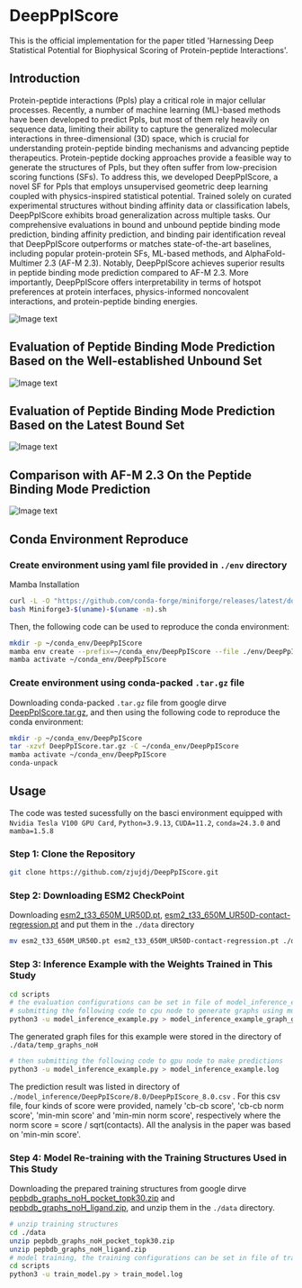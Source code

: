 # DeepPpIScore

This is the official implementation for the paper titled 'Harnessing Deep Statistical Potential for Biophysical Scoring of Protein-peptide Interactions'.


## Introduction

Protein-peptide interactions (PpIs) play a critical role in major cellular processes. Recently, a number of machine learning (ML)-based methods have been developed to predict PpIs, but most of them rely heavily on sequence data, limiting their ability to capture the generalized molecular interactions in three-dimensional (3D) space, which is crucial for understanding protein-peptide binding mechanisms and advancing peptide therapeutics. Protein-peptide docking approaches provide a feasible way to generate the structures of PpIs, but they often suffer from low-precision scoring functions (SFs). To address this, we developed DeepPpIScore, a novel SF for PpIs that employs unsupervised geometric deep learning coupled with physics-inspired statistical potential. Trained solely on curated experimental structures without binding affinity data or classification labels, DeepPpIScore exhibits broad generalization across multiple tasks. Our comprehensive evaluations in bound and unbound peptide binding mode prediction, binding affinity prediction, and binding pair identification reveal that DeepPpIScore outperforms or matches state-of-the-art baselines, including popular protein-protein SFs, ML-based methods, and AlphaFold-Multimer 2.3 (AF-M 2.3). Notably, DeepPpIScore achieves superior results in peptide binding mode prediction compared to AF-M 2.3. More importantly, DeepPpIScore offers interpretability in terms of hotspot preferences at protein interfaces, physics-informed noncovalent interactions, and protein-peptide binding energies.

![Image text](https://github.com/zjujdj/DeepPpIScore/blob/master/figs/fig1.jpg)

## Evaluation of Peptide Binding Mode Prediction Based on the Well-established Unbound Set

![Image text](https://github.com/zjujdj/DeepPpIScore/blob/master/figs/fig2.jpg)

## Evaluation of Peptide Binding Mode Prediction Based on the Latest Bound Set

![Image text](https://github.com/zjujdj/DeepPpIScore/blob/master/figs/fig4.jpg)

## Comparison with AF-M 2.3 On the Peptide Binding Mode Prediction

![Image text](https://github.com/zjujdj/DeepPpIScore/blob/master/figs/fig5.jpg)

## Conda Environment Reproduce

### Create environment using yaml file provided in `./env` directory
Mamba Installation
```bash
curl -L -O "https://github.com/conda-forge/miniforge/releases/latest/download/Miniforge3-$(uname)-$(uname -m).sh"
bash Miniforge3-$(uname)-$(uname -m).sh
```

Then, the following code can be used to reproduce the conda environment:
```bash
mkdir -p ~/conda_env/DeepPpIScore
mamba env create --prefix=~/conda_env/DeepPpIScore --file ./env/DeepPpIScore.yaml
mamba activate ~/conda_env/DeepPpIScore
```

### Create environment using conda-packed `.tar.gz` file
Downloading conda-packed `.tar.gz` file from google dirve [DeepPpIScore.tar.gz](https://drive.google.com/file/d/1YEX5lwE3zd0gag3s_awReNNDPuNKPowt/view?usp=sharing), and then using the following code to reproduce the conda environment:

```bash
mkdir -p ~/conda_env/DeepPpIScore
tar -xzvf DeepPpIScore.tar.gz -C ~/conda_env/DeepPpIScore
mamba activate ~/conda_env/DeepPpIScore
conda-unpack
```

## Usage

The code was tested sucessfully on the basci environment equipped with `Nvidia Tesla V100 GPU Card`, `Python=3.9.13`, `CUDA=11.2`, `conda=24.3.0` and `mamba=1.5.8`

### Step 1: Clone the Repository

```bash
git clone https://github.com/zjujdj/DeepPpIScore.git
```

### Step 2: Downloading ESM2 CheckPoint

Downloading [esm2_t33_650M_UR50D.pt](https://dl.fbaipublicfiles.com/fair-esm/models/esm2_t33_650M_UR50D.pt),   [esm2_t33_650M_UR50D-contact-regression.pt](https://dl.fbaipublicfiles.com/fair-esm/regression/esm2_t33_650M_UR50D-contact-regression.pt) and put them in the `./data` directory

```bash
mv esm2_t33_650M_UR50D.pt esm2_t33_650M_UR50D-contact-regression.pt ./data
```

### Step 3: Inference Example with the Weights Trained in This Study

```bash
cd scripts
# the evaluation configurations can be set in file of model_inference_example.py
# submitting the following code to cpu node to generate graphs using multiprocessing first
python3 -u model_inference_example.py > model_inference_example_graph_gen.log
```
The generated graph files for this example were stored in the directory of `./data/temp_graphs_noH`

```bash
# then submitting the following code to gpu node to make predictions
python3 -u model_inference_example.py > model_inference_example.log
```
The prediction result was listed in directory of `./model_inference/DeepPpIScore/8.0/DeepPpIScore_8.0.csv` . For this csv file, four kinds of score were provided, namely 'cb-cb score', 'cb-cb norm score', 'min-min score' and 'min-min norm score', respectively where the norm score = score / sqrt(contacts). All the analysis in the paper was based on 'min-min score'.

### Step 4: Model Re-training with the Training Structures Used in This Study

Downloading the prepared training structures from google dirve [pepbdb_graphs_noH_pocket_topk30.zip](https://drive.google.com/file/d/1QNDU1Dj06FBCDUhtLPgRWEJzumukr7Ko/view?usp=drive_link) and [pepbdb_graphs_noH_ligand.zip](https://drive.google.com/file/d/1Y1zLU4ONfHp80zCYdVXOrhK3_4M0yP-m/view?usp=drive_link), and unzip them in the `./data` directory.

```bash
# unzip training structures
cd ./data
unzip pepbdb_graphs_noH_pocket_topk30.zip 
unzip pepbdb_graphs_noH_ligand.zip
# model training, the training configurations can be set in file of train_model.py
cd scripts
python3 -u train_model.py > train_model.log
```
